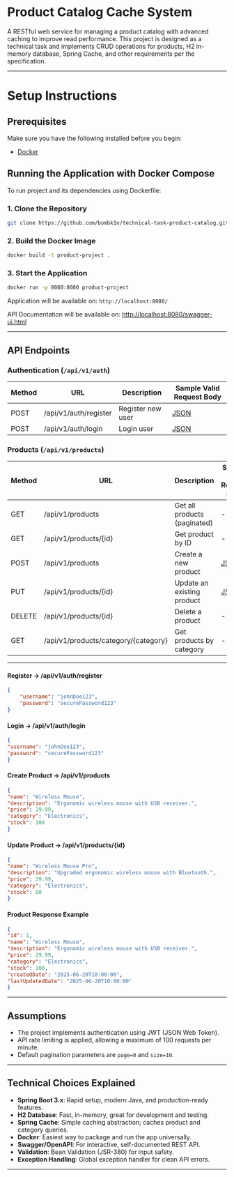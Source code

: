 # Product Catalog Cache System

A RESTful web service for managing a product catalog with advanced caching to improve read performance. This project is designed as a technical task and implements CRUD operations for products, H2 in-memory database, Spring Cache, and other requirements per the specification.

---

# Setup Instructions

## Prerequisites

Make sure you have the following installed before you begin:

- [Docker](https://www.docker.com/)

## Running the Application with Docker Compose

To run project and its dependencies using Dockerfile:

### 1. Clone the Repository

```bash
git clone https://github.com/bombk1n/technical-task-product-catalog.git
```

### 2. Build the Docker Image

```bash
docker build -t product-project .
```

### 3. Start the Application

```bash
docker run -p 8080:8080 product-project
```

Application will be available on: `http://localhost:8080/`

API Documentation will be available on: [http://localhost:8080/swagger-ui.html](http://localhost:8080/swagger-ui.html)

---

## API Endpoints

### Authentication (`/api/v1/auth`)

| Method | URL                    | Description         | Sample Valid Request Body         |
|--------|------------------------|---------------------|-----------------------------------|
| POST   | /api/v1/auth/register  | Register new user   | [JSON](#register)                 |
| POST   | /api/v1/auth/login     | Login user          | [JSON](#login)                    |

### Products (`/api/v1/products`)

| Method | URL                                   | Description                  | Sample Valid Request Body         |
|--------|---------------------------------------|------------------------------|-----------------------------------|
| GET    | /api/v1/products                      | Get all products (paginated) | -                                 |
| GET    | /api/v1/products/{id}                 | Get product by ID            | -                                 |
| POST   | /api/v1/products                      | Create a new product         | [JSON](#productcreate)            |
| PUT    | /api/v1/products/{id}                 | Update an existing product   | [JSON](#productupdate)            |
| DELETE | /api/v1/products/{id}                 | Delete a product             | -                                 |
| GET    | /api/v1/products/category/{category}  | Get products by category     | -                                 |

---

#### <a id="register">Register -> /api/v1/auth/register</a>
```json
{
    "username": "johnDoe123",
    "password": "securePassword123"
}

```

#### <a id="login">Login -> /api/v1/auth/login</a>
```json
{
"username": "johnDoe123",
"password": "securePassword123"
}

```

#### <a id="productcreate">Create Product -> /api/v1/products</a>
```json
{
"name": "Wireless Mouse",
"description": "Ergonomic wireless mouse with USB receiver.",
"price": 29.99,
"category": "Electronics",
"stock": 100
}
```
#### <a id="productupdate">Update Product -> /api/v1/products/{id}</a>
```json
{
"name": "Wireless Mouse Pro",
"description": "Upgraded ergonomic wireless mouse with Bluetooth.",
"price": 39.99,
"category": "Electronics",
"stock": 80
}
```
#### Product Response Example
```json
{
"id": 1,
"name": "Wireless Mouse",
"description": "Ergonomic wireless mouse with USB receiver.",
"price": 29.99,
"category": "Electronics",
"stock": 100,
"createdDate": "2025-06-20T10:00:00",
"lastUpdatedDate": "2025-06-20T10:00:00"
}
```
---

## Assumptions

- The project implements authentication using JWT (JSON Web Token).
- API rate limiting is applied, allowing a maximum of 100 requests per minute.
- Default pagination parameters are `page=0` and `size=10`.

---

## Technical Choices Explained

- **Spring Boot 3.x**: Rapid setup, modern Java, and production-ready features.
- **H2 Database**: Fast, in-memory, great for development and testing.
- **Spring Cache**: Simple caching abstraction; caches product and category queries.
- **Docker**: Easiest way to package and run the app universally.
- **Swagger/OpenAPI**: For interactive, self-documented REST API.
- **Validation**: Bean Validation (JSR-380) for input safety.
- **Exception Handling**: Global exception handler for clean API errors.

---